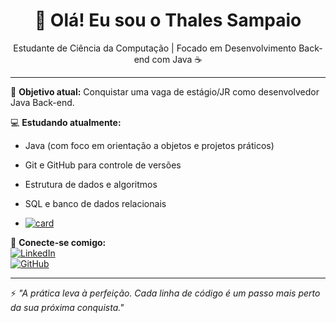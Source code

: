 <h1 align="center">👋 Olá! Eu sou o Thales Sampaio</h1>

<p align="center">
  Estudante de Ciência da Computação | Focado em Desenvolvimento Back-end com Java ☕
</p>

---

🎯 **Objetivo atual:** Conquistar uma vaga de estágio/JR como desenvolvedor Java Back-end.

💻 **Estudando atualmente:**  
- Java (com foco em orientação a objetos e projetos práticos)  
- Git e GitHub para controle de versões  
- Estrutura de dados e algoritmos  
- SQL e banco de dados relacionais

- [![card](https://github-readme-stats.vercel.app/api?username=iuricode&theme=radical&show_icons=true)](https://github.com/anuraghazra/github-readme-stats)



🔗 **Conecte-se comigo:**  
[![LinkedIn](https://img.shields.io/badge/-LinkedIn-0A66C2?style=flat-square&logo=linkedin&logoColor=white)](https://www.linkedin.com/in/dev-tsampaio/)  
[![GitHub](https://img.shields.io/badge/-GitHub-000?style=flat-square&logo=github&logoColor=white)](https://github.com/dev-tsampaio)

---

⚡ *"A prática leva à perfeição. Cada linha de código é um passo mais perto da sua próxima conquista."*
